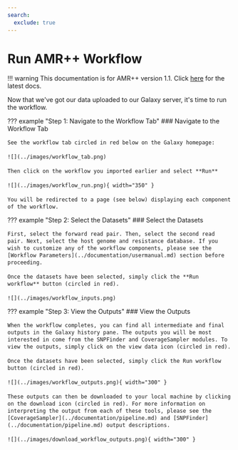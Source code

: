 ```yaml
---
search:
  exclude: true
---
```


# Run AMR++ Workflow

!!! warning
    This documentation is for AMR++ version 1.1. Click [here](./../latest/introduction.md) for the latest docs.

Now that we've got our data uploaded to our Galaxy server, it's time to run the workflow.


??? example "Step 1: Navigate to the Workflow Tab"
    ### Navigate to the Workflow Tab
    
    See the workflow tab circled in red below on the Galaxy homepage:

    ![](../images/workflow_tab.png)

    Then click on the workflow you imported earlier and select **Run**
    
    ![](../images/workflow_run.png){ width="350" }

    You will be redirected to a page (see below) displaying each component of the workflow.
    
??? example "Step 2: Select the Datasets"
    ### Select the Datasets
    
    First, select the forward read pair. Then, select the second read pair. Next, select the host genome and resistance database. If you wish to customize any of the workflow components, please see the [Workflow Parameters](../documentation/usermanual.md) section before proceeding.

    Once the datasets have been selected, simply click the **Run workflow** button (circled in red).

    ![](../images/workflow_inputs.png)


??? example "Step 3: View the Outputs"
    ### View the Outputs
    
    When the workflow completes, you can find all intermediate and final outputs in the Galaxy history pane. The outputs you will be most interested in come from the SNPFinder and CoverageSampler modules. To view the outputs, simply click on the view data icon (circled in red).

    Once the datasets have been selected, simply click the Run workflow button (circled in red).

    ![](../images/workflow_outputs.png){ width="300" }
    
    These outputs can then be downloaded to your local machine by clicking on the download icon (circled in red). For more information on interpreting the output from each of these tools, please see the [CoverageSampler](../documentation/pipeline.md) and [SNPFinder](../documentation/pipeline.md) output descriptions.

    ![](../images/download_workflow_outputs.png){ width="300" }




